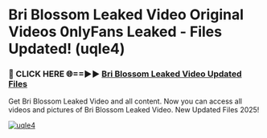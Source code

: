 # Bri Blossom Leaked Video Original Videos 0nlyFans Leaked - Files Updated! (uqle4)

<h3>🔴 CLICK HERE 🌐==►► <a href="https://tinyurl.com/2jnfzry5" rel="nofollow">Bri Blossom Leaked Video Updated Files</a></h3>

Get Bri Blossom Leaked Video and all content. Now you can access all videos and pictures of Bri Blossom Leaked Video. New Updated Files 2025!

[![uqle4](https://i.imgur.com/GyGTBgg.gif)](https://tinyurl.com/2jnfzry5)
